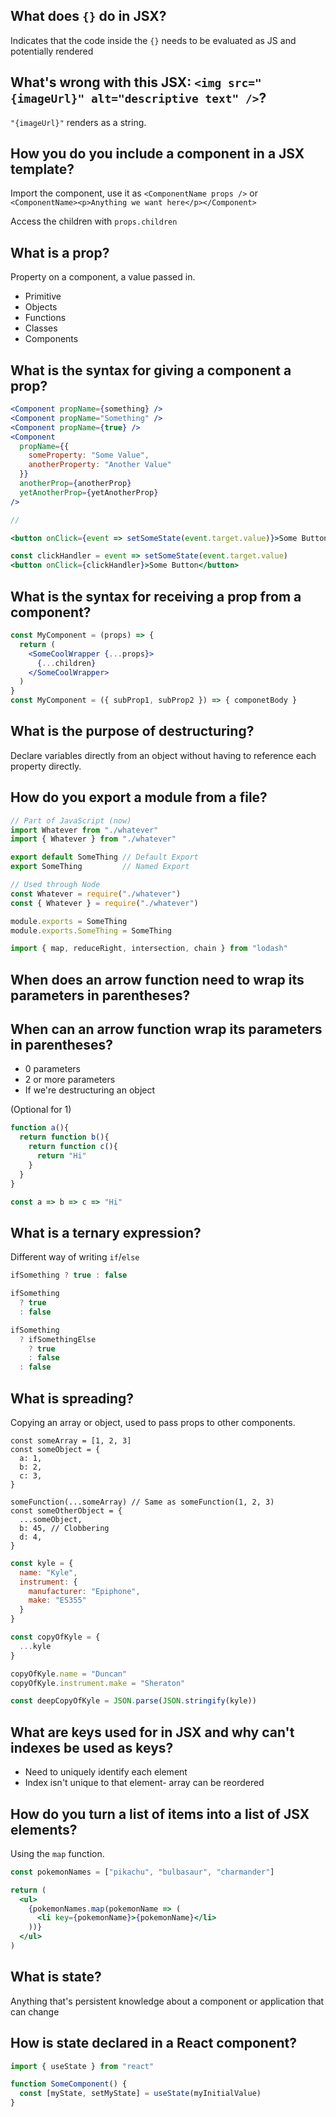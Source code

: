 ## What does `{}` do in JSX?

Indicates that the code inside the `{}` needs to be evaluated as JS and potentially rendered

## What's wrong with this JSX: `<img src="{imageUrl}" alt="descriptive text" />`?

`"{imageUrl}"` renders as a string.

## How you do you include a component in a JSX template?

Import the component, use it as `<ComponentName props />` or `<ComponentName><p>Anything we want here</p></Component>`

Access the children with `props.children`

## What is a prop?

Property on a component, a value passed in.

* Primitive
* Objects
* Functions
* Classes
* Components

## What is the syntax for giving a component a prop?

```jsx
<Component propName={something} />
<Component propName="Something" />
<Component propName={true} />
<Component
  propName={{
    someProperty: "Some Value",
    anotherProperty: "Another Value"
  }}
  anotherProp={anotherProp}
  yetAnotherProp={yetAnotherProp}
/>

//

<button onClick={event => setSomeState(event.target.value)}>Some Button</button>

const clickHandler = event => setSomeState(event.target.value)
<button onClick={clickHandler}>Some Button</button>

```

## What is the syntax for receiving a prop from a component?

```jsx
const MyComponent = (props) => {
  return (
    <SomeCoolWrapper {...props}>
      {...children}
    </SomeCoolWrapper>
  )
}
const MyComponent = ({ subProp1, subProp2 }) => { componetBody }
```

## What is the purpose of destructuring?

Declare variables directly from an object without having to reference each property directly.

## How do you export a module from a file?

```js
// Part of JavaScript (now)
import Whatever from "./whatever"
import { Whatever } from "./whatever"

export default SomeThing // Default Export
export SomeThing         // Named Export
```

```js
// Used through Node
const Whatever = require("./whatever")
const { Whatever } = require("./whatever")

module.exports = SomeThing
module.exports.SomeThing = SomeThing
```

```js
import { map, reduceRight, intersection, chain } from "lodash"
```

## When does an arrow function need to wrap its parameters in parentheses?
## When can an arrow function wrap its parameters in parentheses?

* 0 parameters
* 2 or more parameters
* If we're destructuring an object

(Optional for 1)

```js
function a(){
  return function b(){
    return function c(){
      return "Hi"
    }
  }
}

const a => b => c => "Hi"
```

## What is a ternary expression?

Different way of writing `if`/`else`

```js
ifSomething ? true : false

ifSomething
  ? true
  : false

ifSomething
  ? ifSomethingElse
    ? true
    : false
  : false
```

## What is spreading?

Copying an array or object, used to pass props to other components.

```
const someArray = [1, 2, 3]
const someObject = {
  a: 1,
  b: 2,
  c: 3,
}

someFunction(...someArray) // Same as someFunction(1, 2, 3)
const someOtherObject = {
  ...someObject,
  b: 45, // Clobbering
  d: 4,
}
```

```js
const kyle = {
  name: "Kyle",
  instrument: {
    manufacturer: "Epiphone",
    make: "ES355"
  }
}

const copyOfKyle = {
  ...kyle
}

copyOfKyle.name = "Duncan"
copyOfKyle.instrument.make = "Sheraton"

const deepCopyOfKyle = JSON.parse(JSON.stringify(kyle))
```

## What are keys used for in JSX and why can't indexes be used as keys?

* Need to uniquely identify each element
* Index isn't unique to that element- array can be reordered

## How do you turn a list of items into a list of JSX elements?

Using the `map` function.

```jsx
const pokemonNames = ["pikachu", "bulbasaur", "charmander"]

return (
  <ul>
    {pokemonNames.map(pokemonName => (
      <li key={pokemonName}>{pokemonName}</li>
    ))}
  </ul>
)
```

## What is state?

Anything that's persistent knowledge about a component or application that can change

## How is state declared in a React component?

```jsx
import { useState } from "react"

function SomeComponent() {
  const [myState, setMyState] = useState(myInitialValue)
}
```

